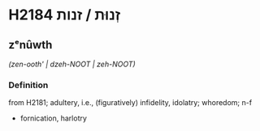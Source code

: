 # H2184 זְנוּת / זנות

## zᵉnûwth

_(zen-ooth' | dzeh-NOOT | zeh-NOOT)_

### Definition

from H2181; adultery, i.e., (figuratively) infidelity, idolatry; whoredom; n-f

- fornication, harlotry
